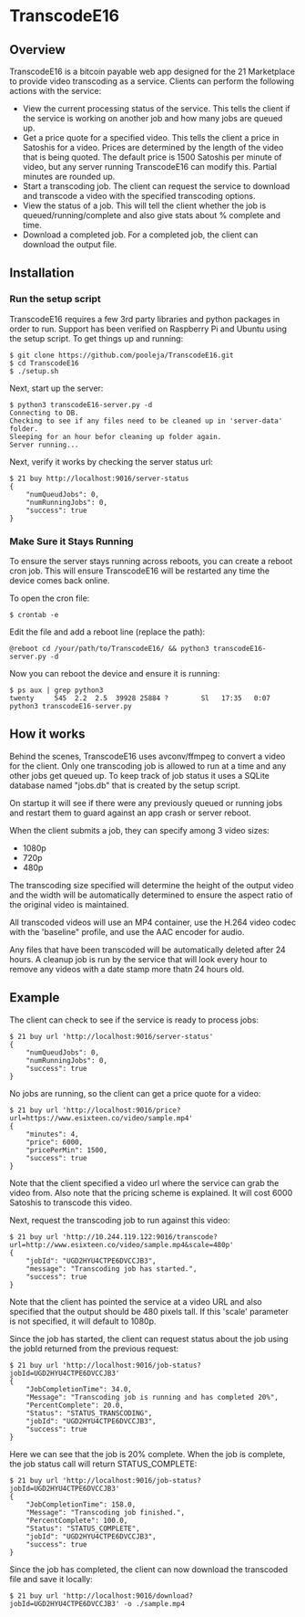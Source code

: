 # TranscodeE16

## Overview
TranscodeE16 is a bitcoin payable web app designed for the 21 Marketplace to provide video transcoding as a service.  Clients can perform the following actions with the service:

* View the current processing status of the service.  This tells the client if the service is working on another job and how many jobs are queued up.
* Get a price quote for a specified video.  This tells the client a price in Satoshis for a video.  Prices are determined by the length of the video that is being quoted.  The default price is 1500 Satoshis per minute of video, but any server running TranscodeE16 can modify this.  Partial minutes are rounded up.
* Start a transcoding job.  The client can request the service to download and transcode a video with the specified transcoding options.
* View the status of a job.  This will tell the client whether the job is queued/running/complete and also give stats about % complete and time.
* Download a completed job.  For a completed job, the client can download the output file.

## Installation
### Run the setup script
TranscodeE16 requires a few 3rd party libraries and python packages in order to run.  Support has been verified on Raspberry Pi and Ubuntu using the setup script.  To get things up and running:

```
$ git clone https://github.com/pooleja/TranscodeE16.git
$ cd TranscodeE16
$ ./setup.sh
```

Next, start up the server:
```
$ python3 transcodeE16-server.py -d
Connecting to DB.
Checking to see if any files need to be cleaned up in 'server-data' folder.
Sleeping for an hour befor cleaning up folder again.
Server running...
```

Next, verify it works by checking the server status url:
```
$ 21 buy http://localhost:9016/server-status
{
    "numQueudJobs": 0,
    "numRunningJobs": 0,
    "success": true
}
```
### Make Sure it Stays Running
To ensure the server stays running across reboots, you can create a reboot cron job.  This will ensure TranscodeE16 will be restarted any time the device comes back online.

To open the cron file:
```
$ crontab -e
```

Edit the file and add a reboot line (replace the path):
```
@reboot cd /your/path/to/TranscodeE16/ && python3 transcodeE16-server.py -d
```

Now you can reboot the device and ensure it is running:
```
$ ps aux | grep python3
twenty     545  2.2  2.5  39928 25884 ?        Sl   17:35   0:07 python3 transcodeE16-server.py
```

## How it works
Behind the scenes, TranscodeE16 uses avconv/ffmpeg to convert a video for the client.  Only one transcoding job is allowed to run at a time and any other jobs get queued up.  To keep track of job status it uses a SQLite database named "jobs.db" that is created by the setup script.

On startup it will see if there were any previously queued or running jobs and restart them to guard against an app crash or server reboot.

When the client submits a job, they can specify among 3 video sizes:
* 1080p
* 720p
* 480p

The transcoding size specified will determine the height of the output video and the width will be automatically determined to ensure the aspect ratio of the original video is maintained. 

All transcoded videos will use an MP4 container, use the H.264 video codec with the 'baseline" profile, and use the AAC encoder for audio.

Any files that have been transcoded will be automatically deleted after 24 hours.  A cleanup job is run by the service that will look every hour to remove any videos with a date stamp more thatn 24 hours old.

## Example
The client can check to see if the service is ready to process jobs:
```
$ 21 buy url 'http://localhost:9016/server-status'
{
    "numQueudJobs": 0,
    "numRunningJobs": 0,
    "success": true
}
```
No jobs are running, so the client can get a price quote for a video:
```
$ 21 buy url 'http://localhost:9016/price?url=https://www.esixteen.co/video/sample.mp4'
{
    "minutes": 4,
    "price": 6000,
    "pricePerMin": 1500,
    "success": true
}
```
Note that the client specified a video url where the service can grab the video from.  Also note that the pricing scheme is explained.  It will cost 6000 Satoshis to transcode this video.

Next, request the transcoding job to run against this video:
```
$ 21 buy url 'http://10.244.119.122:9016/transcode?url=http://www.esixteen.co/video/sample.mp4&scale=480p'
{
    "jobId": "UGD2HYU4CTPE6DVCCJB3",
    "message": "Transcoding job has started.",
    "success": true
}
```
Note that the client has pointed the service at a video URL and also specified that the output should be 480 pixels tall.  If this 'scale' parameter is not specified, it will default to 1080p.

Since the job has started, the client can request status about the job using the jobId returned from the previous request:
```
$ 21 buy url 'http://localhost:9016/job-status?jobId=UGD2HYU4CTPE6DVCCJB3'
{
    "JobCompletionTime": 34.0,
    "Message": "Transcoding job is running and has completed 20%",
    "PercentComplete": 20.0,
    "Status": "STATUS_TRANSCODING",
    "jobId": "UGD2HYU4CTPE6DVCCJB3",
    "success": true
}
```
Here we can see that the job is 20% complete.  When the job is complete, the job status call will return STATUS_COMPLETE:
```
$ 21 buy url 'http://localhost:9016/job-status?jobId=UGD2HYU4CTPE6DVCCJB3'
{
    "JobCompletionTime": 158.0,
    "Message": "Transcoding job finished.",
    "PercentComplete": 100.0,
    "Status": "STATUS_COMPLETE",
    "jobId": "UGD2HYU4CTPE6DVCCJB3",
    "success": true
}
```
Since the job has completed, the client can now download the transcoded file and save it locally:
```
$ 21 buy url 'http://localhost:9016/download?jobId=UGD2HYU4CTPE6DVCCJB3' -o ./sample.mp4
```
